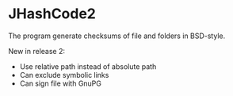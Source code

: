 # JHashCode2

The program generate checksums of file and folders in BSD-style.

New in release 2:
- Use relative path instead of absolute path
- Can exclude symbolic links
- Can sign file with GnuPG
